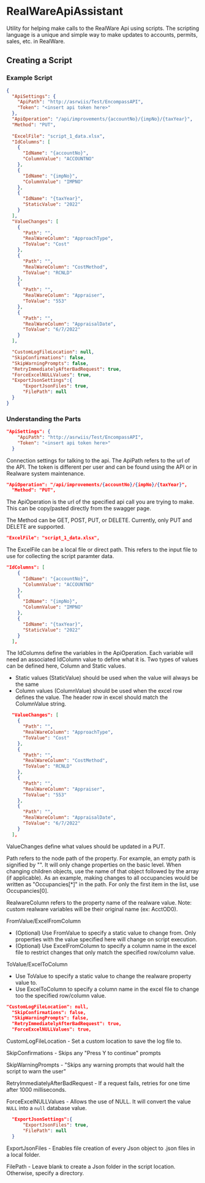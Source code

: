 # RealWareApiAssistant
Utility for helping make calls to the RealWare Api using scripts. The scripting language is a unique and simple way to make updates to accounts, permits, sales, etc. in RealWare.

## Creating a Script

### Example Script
```json
{
  "ApiSettings": {
    "ApiPath": "http://asrwiis/Test/EncompassAPI",
    "Token": "<insert api token here>"
  },
  "ApiOperation": "/api/improvements/{accountNo}/{impNo}/{taxYear}",
  "Method": "PUT",
  
  "ExcelFile": "script_1_data.xlsx",
  "IdColumns": [
    {
      "IdName": "{accountNo}",
      "ColumnValue": "ACCOUNTNO"
    },
	{
      "IdName": "{impNo}",
      "ColumnValue": "IMPNO"
    },
    {
      "IdName": "{taxYear}",
      "StaticValue": "2022"
    }
  ],
  "ValueChanges": [
    {
      "Path": "",
      "RealWareColumn": "ApproachType",
      "ToValue": "Cost"
    },
	{
      "Path": "",
      "RealWareColumn": "CostMethod",
      "ToValue": "RCNLD"
    },
	{
      "Path": "",
      "RealWareColumn": "Appraiser",
      "ToValue": "553"
    },
    {
	  "Path": "",
	  "RealWareColumn": "AppraisalDate",
	  "ToValue": "6/7/2022"
    }
  ],

  "CustomLogFileLocation": null,
  "SkipConfirmations": false,
  "SkipWarningPrompts": false,
  "RetryImmediatelyAfterBadRequest": true,
  "ForceExcelNULLValues": true,
  "ExportJsonSettings":{
	  "ExportJsonFiles": true,
	  "FilePath": null
  }
}
```
### Understanding the Parts
```json
"ApiSettings": {
    "ApiPath": "http://asrwiis/Test/EncompassAPI",
    "Token": "<insert api token here>"
  }
```
Connection settings for talking to the api. The ApiPath refers to the url of the API. The token is different per user and can be found using the API or in Realware system maintenance.

```json
"ApiOperation": "/api/improvements/{accountNo}/{impNo}/{taxYear}",
  "Method": "PUT",
```

The ApiOperation is the url of the specified api call you are trying to make. This can be copy/pasted directly from the swagger page.

The Method can be GET, POST, PUT, or DELETE. Currently, only PUT and DELETE are supported.

```json
"ExcelFile": "script_1_data.xlsx",
```

The ExcelFile can be a local file or direct path. This refers to the input file to use for collecting the script paramter data.

```json
"IdColumns": [
    {
      "IdName": "{accountNo}",
      "ColumnValue": "ACCOUNTNO"
    },
	{
      "IdName": "{impNo}",
      "ColumnValue": "IMPNO"
    },
    {
      "IdName": "{taxYear}",
      "StaticValue": "2022"
    }
  ],
```
The IdColumns define the variables in the ApiOperation. Each variable will need an associated IdColumn value to define what it is. Two types of values can be defined here, Column and Static values.
* Static values (StaticValue) should be used when the value will always be the same
* Column values (ColumnValue) should be used when the excel row defines the value. The header row in excel should match the ColumnValue string.

```json
  "ValueChanges": [
    {
      "Path": "",
      "RealWareColumn": "ApproachType",
      "ToValue": "Cost"
    },
	{
      "Path": "",
      "RealWareColumn": "CostMethod",
      "ToValue": "RCNLD"
    },
	{
      "Path": "",
      "RealWareColumn": "Appraiser",
      "ToValue": "553"
    },
    {
	  "Path": "",
	  "RealWareColumn": "AppraisalDate",
	  "ToValue": "6/7/2022"
    }
  ],
```

ValueChanges define what values should be updated in a PUT.

Path refers to the node path of the property. For example, an empty path is signified by "". It will only change properties on the basic level. When changing children objects, use the name of that object followed by the array (if applicable). As an example, making changes to all occupancies would be written as "Occupancies[\*]" in the path. For only the first item in the list, use Occupancies[0].

RealwareColumn refers to the property name of the realware value. Note: custom realware variables will be their original name (ex: AcctOD0).

FromValue/ExcelFromColumn
* (Optional) Use FromValue to specify a static value to change from. Only properties with the value specified here will change on script execution.
* (Optional) Use ExcelFromColumn to specify a column name in the excel file to restrict changes that only match the specified row/column value.

ToValue/ExcelToColumn
* Use ToValue to specify a static value to change the realware property value to.
* Use ExcelToColumn to specify a column name in the excel file to change too the specified row/column value.

```json
"CustomLogFileLocation": null,
  "SkipConfirmations": false,
  "SkipWarningPrompts": false,
  "RetryImmediatelyAfterBadRequest": true,
  "ForceExcelNULLValues": true,
```

CustomLogFileLocation - Set a custom location to save the log file to.

SkipConfirmations - Skips any "Press Y to continue" prompts

SkipWarningPrompts - "Skips any warning prompts that would halt the script to warn the user"

RetryImmediatelyAfterBadRequest - If a request fails, retries for one time after 1000 milliseconds.

ForceExcelNULLValues - Allows the use of NULL. It will convert the value ```NULL``` into a ```null``` database value.


```json
  "ExportJsonSettings":{
	  "ExportJsonFiles": true,
	  "FilePath": null
  }
```

ExportJsonFiles - Enables file creation of every Json object to .json files in a local folder.

FilePath - Leave blank to create a Json folder in the script location. Otherwise, specify a directory.

